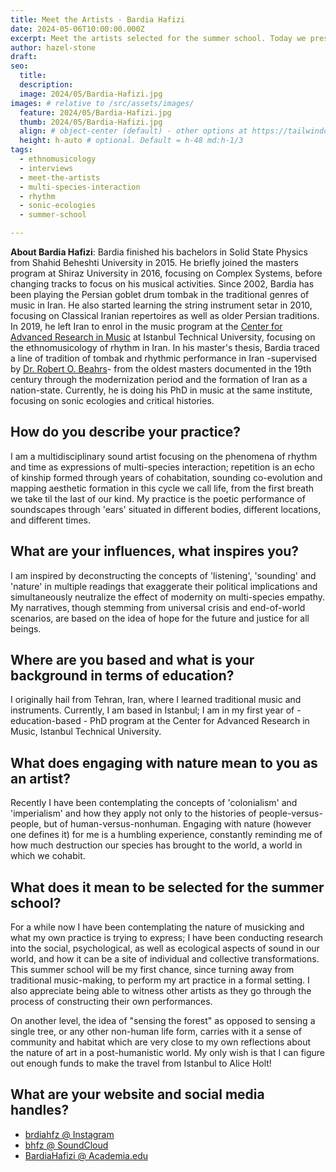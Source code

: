 ```yaml
---
title: Meet the Artists - Bardia Hafizi 
date: 2024-05-06T10:00:00.000Z
excerpt: Meet the artists selected for the summer school. Today we present the work of Bardia Hafizi.
author: hazel-stone
draft: 
seo:
  title:
  description:
  image: 2024/05/Bardia-Hafizi.jpg
images: # relative to /src/assets/images/
  feature: 2024/05/Bardia-Hafizi.jpg
  thumb: 2024/05/Bardia-Hafizi.jpg
  align: # object-center (default) - other options at https://tailwindcss.com/docs/object-position
  height: h-auto # optional. Default = h-48 md:h-1/3
tags:
  - ethnomusicology
  - interviews
  - meet-the-artists
  - multi-species-interaction
  - rhythm
  - sonic-ecologies
  - summer-school

---
```


**About Bardia Hafizi**: Bardia finished his bachelors in Solid State Physics from Shahid Beheshti University in 2015. He briefly joined the masters program at Shiraz University in 2016, focusing on Complex Systems, before changing tracks to focus on his musical activities. 
Since 2002, Bardia has been playing the Persian goblet drum tombak in the traditional genres of music in Iran. He also started learning the string instrument setar in 2010, focusing on Classical Iranian repertoires as well as older Persian traditions. In 2019, he left Iran to enrol in the music program at the [Center for Advanced Research in Music](https://miam.itu.edu.tr/en/home/) at Istanbul Technical University, focusing on the ethnomusicology of rhythm in Iran. In his master's thesis, Bardia traced a line of tradition of tombak and rhythmic performance in Iran -supervised by [Dr. Robert O. Beahrs](https://robeahrs.com)- from the oldest masters documented in the 19th century through the modernization period and the formation of Iran as a nation-state. Currently, he is doing his PhD in music at the same institute, focusing on sonic ecologies and critical histories.



## How do you describe your practice?

I am a multidisciplinary sound artist focusing on the phenomena of rhythm and time as expressions of multi-species interaction; repetition is an echo of kinship formed through years of cohabitation, sounding co-evolution and mapping aesthetic formation in this cycle we call life, from the first breath we take til the last of our kind. My practice is the poetic performance of soundscapes through 'ears' situated in different bodies, different locations, and different times.

## What are your influences, what inspires you?

I am inspired by deconstructing the concepts of 'listening', 'sounding' and 'nature' in multiple readings that exaggerate their political implications and simultaneously neutralize the effect of modernity on multi-species empathy. My narratives, though stemming from universal crisis and end-of-world scenarios, are based on the idea of hope for the future and justice for all beings.

## Where are you based and what is your background in terms of education?

I originally hail from Tehran, Iran, where I learned traditional music and instruments. Currently, I am based in Istanbul; I am in my first year of - education-based - PhD program at the Center for Advanced Research in Music, Istanbul Technical University.

## What does engaging with nature mean to you as an artist?

Recently I have been contemplating the concepts of 'colonialism' and 'imperialism' and how they apply not only to the histories of people-versus-people, but of human-versus-nonhuman. Engaging with nature (however one defines it) for me is a humbling experience, constantly reminding me of how much destruction our species has brought to the world, a world in which we cohabit.

## What does it mean to be selected for the summer school?

For a while now I have been contemplating the nature of musicking and what my own practice is trying to express; I have been conducting research into the social, psychological, as well as ecological aspects of sound in our world, and how it can be a site of individual and collective transformations. This summer school will be my first chance, since turning away from traditional music-making, to perform my art practice in a formal setting. I also appreciate being able to witness other artists as they go through the process of constructing their own performances.

On another level, the idea of "sensing the forest" as opposed to sensing a single tree, or any other non-human life form, carries with it a sense of community and habitat which are very close to my own reflections about the nature of art in a post-humanistic world. My only wish is that I can figure out enough funds to make the travel from Istanbul to Alice Holt!

## What are your website and social media handles?

* [brdiahfz @ Instagram](https://www.instagram.com/brdiahfz/)
* [bhfz @ SoundCloud](https://soundcloud.com/bhfz)
* [BardiaHafizi @ Academia.edu](https://istanbultek.academia.edu/BardiaHafizi)